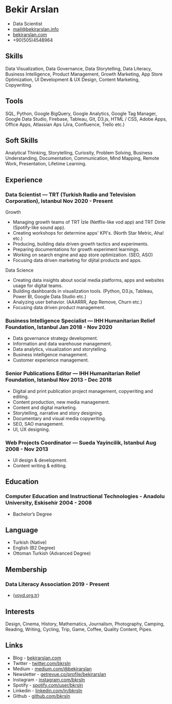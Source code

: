 <!-- The (first) h1 will be used as the <title> of the HTML page -->
# Bekir Arslan

<!-- The unordered list immediately after the h1 will be formatted on a single line. It is intended to be used for contact details -->
- Data Scientist
- <mail@bekirarslan.info>
- [bekirarslan.com](bekirarslan.com )
- +90(505)4548964

## Skills
Data Visualization, Data Governance, Data Storytelling, Data Literacy, Business Intelligence, Product Management, Growth Marketing, App Store Optimization, UI Development & UX Design, Content Marketing, Copywriting.

## Tools
SQL, Python, Google BigQuery, Google Analytics, Google Tag Manager, Google Data Studio, Firebase, Tableau, Git, D3.js, HTML / CSS, Adobe Apps, Office Apps, Atlassian Aps (Jira, Confluence, Trello etc.)

## Soft Skills
Analytical Thinking, Storytelling, Curiosity, Problem Solving, Business Understanding, Documentation, Communication, Mind Mapping, Remote Work, Presentation, Lifetime Learning.

## Experience

<!-- You have to wrap the "left" and "right" half of these headings in spans by hand -->
### <span>Data Scientist — TRT (Turkish Radio and Television Corporation), Istanbul</span> <span>Nov 2020 - Present</span>

Growth

- Managing growth teams of TRT İzle (Netflix-like vod app) and TRT Dinle (Spotify-like sound app).
- Creating workshops for determine apps' KPI's. (North Star Metric, Aha! etc.)
- Producing, building data driven growth tactics and experiments.
- Preparing documentations for growth experiment learnings.
- Working on search engine and app store optimization. (SEO, ASO)
- Focusing data driven marketing for dijital products and apps.

Data Science

- Creating data insights about social media platforms, apps and websites usage for digital teams.
- Building dashboards in visualization tools. (Python, D3.js, Tableau, Power BI, Google Data Studio etc.)
- Analyzing user behavior. (AAARRR, App Remove, Churn etc.)
- Focusing data driven product management.

### <span>Business Intelligence Specialist — IHH Humanitarian Relief Foundation, Istanbul</span> <span>Jan 2018 - Nov 2020</span>

- Data governance strategy development.
- Information and data warehouse management.
- Data analytics, visualization and storytelling.
- Business intelligence management.
- Customer experience management.

### <span>Senior Publications Editor — IHH Humanitarian Relief Foundation, Istanbul</span> <span>Nov 2013 - Dec 2018</span>

- Digital and print publication project management, copywriting and editing.
- Content production, new media management.
- Content and digital marketing.
- Storytelling, narrative and story designing.
- Documentary and visual media copywriting.
- SEO, SAO management.
- UI, UX designing.

### <span>Web Projects Coordinator — Sueda Yayincilik, Istanbul</span> <span>Aug 2008 - Nov 2013</span>

- UI design & development.
- Content writing & editing.

## Education

### <span>Computer Education and Instructional Technologies - Anadolu University, Eskisehir</span> <span>2004 - 2008</span>

- Bachelor’s Degree

## Language

- Turkish (Native) 
- English (B2 Degree)
- Ottoman Turkish (Advanced Degree)

## Membership

### <span>Data Literacy Association</span> <span>2019 - Present</span>

- ([voyd.org.tr](voyd.org.tr))

## Interests

Design, Cinema, History, Mathematics, Journalism, Photography, Camping, Reading, Writing, Cycling, Trip, Game, Coffee, Quality Content, Pipes.

## Links

- Blog - [bekirarslan.com](bekirarslan.com )
- Twitter - [twitter.com/bkrsln](twitter.com/bkrsln ) 
- Medium - [medium.com/@bekirarslan](medium.com/@bekirarslan )
- Newsletter - [getrevue.co/profile/bekirarslan](getrevue.co/profile/bekirarslan )
- Instagram - [instagram.com/bkrsln](instagram.com/bkrsln )
- Spotify - [spotify.com/user/bkrsln](spotify.com/user/bkrsln )  
- Linkedin - [linkedin.com/in/bkrsln](linkedin.com/in/bkrsln )  
- Github - [github.com/bkrsln](github.com/bkrsln )